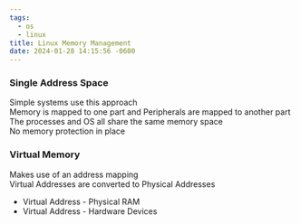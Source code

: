 ```yaml
---
tags:
  - os
  - linux
title: Linux Memory Management
date: 2024-01-28 14:15:56 -0600
---
```


### Single Address Space

Simple systems use this approach  
Memory is mapped to one part and Peripherals are mapped to another part  
The processes and OS all share the same memory space  
No memory protection in place

### Virtual Memory

Makes use of an address mapping  
Virtual Addresses are converted to Physical Addresses

* Virtual Address - Physical RAM
* Virtual Address - Hardware Devices
